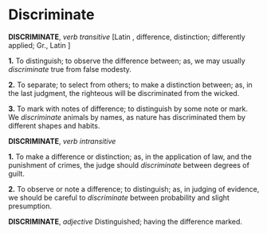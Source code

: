 # Discriminate

**DISCRIMINATE**, _verb transitive_ \[Latin , difference, distinction; differently applied; Gr., Latin \]

**1.** To distinguish; to observe the difference between; as, we may usually _discriminate_ true from false modesty.

**2.** To separate; to select from others; to make a distinction between; as, in the last judgment, the righteous will be discriminated from the wicked.

**3.** To mark with notes of difference; to distinguish by some note or mark. We _discriminate_ animals by names, as nature has discriminated them by different shapes and habits.

**DISCRIMINATE**, _verb intransitive_

**1.** To make a difference or distinction; as, in the application of law, and the punishment of crimes, the judge should _discriminate_ between degrees of guilt.

**2.** To observe or note a difference; to distinguish; as, in judging of evidence, we should be careful to _discriminate_ between probability and slight presumption.

**DISCRIMINATE**, _adjective_ Distinguished; having the difference marked.